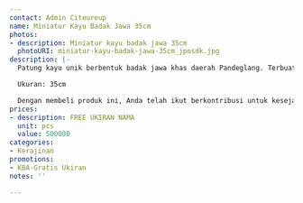 ```yaml
---
contact: Admin Citeureup
name: Miniatur Kayu Badak Jawa 35cm
photos:
- description: Miniatur kayu badak jawa 35cm
  photoURI: miniatur-kayu-badak-jawa-35cm_jposdk.jpg
description: |-
  Patung kayu unik berbentuk badak jawa khas daerah Pandeglang. Terbuat dari bahan kayu yang diukir menjadi bentuk badak, miniatur ini menjadi sangat menarik dan wajib dimiliki. Cocok untuk dipajang dan mempercantik ruangan Anda.

  Ukuran: 35cm

  Dengan membeli produk ini, Anda telah ikut berkontribusi untuk kesejahteraan kelompok masyarakat di desa kami.
prices:
- description: FREE UKIRAN NAMA
  unit: pcs
  value: 500000
categories:
- Kerajinan
promotions:
- KBA-Gratis Ukiran
notes: ''

---
```

